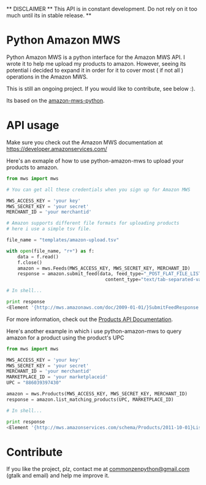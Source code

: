 ** DISCLAIMER **
This API is in constant development. Do not rely on it too much until its in stable release. **


# Python Amazon MWS

Python Amazon MWS is a python interface for the Amazon MWS API.
I wrote it to help me upload my products to amazon. However, seeing its potential i decided
to expand it in order for it to cover most ( if not all ) operations in the Amazon MWS.

This is still an ongoing project. If you would like to contribute, see below :).


Its based on the [amazon-mws-python](http://code.google.com/p/amazon-mws-python).

# API usage

Make sure you check out the Amazon MWS documentation at https://developer.amazonservices.com/

Here's an exmaple of how to use python-amazon-mws to upload your products to amazon.


```python
from mws import mws

# You can get all these credentials when you sign up for Amazon MWS

MWS_ACCESS_KEY = 'your key'
MWS_SECRET_KEY = 'your secret'
MERCHANT_ID = 'your merchantid'

# Amazon supports different file formats for uploading products
# here i use a simple tsv file.

file_name = "templates/amazon-upload.tsv"

with open(file_name, "r+") as f:
    data = f.read()
    f.close()
    amazon = mws.Feeds(MWS_ACCESS_KEY, MWS_SECRET_KEY, MERCHANT_ID)
    response = amazon.submit_feed(data, feed_type="_POST_FLAT_FILE_LISTINGS_DATA_", 
                                    content_type="text/tab-separated-values;charset=iso-8859-1")

# In shell...

print response
<Element '{http://mws.amazonaws.com/doc/2009-01-01/}SubmitFeedResponse' at 0x8edaa4c>

```
For more information, check out the [Products API Documentation](https://developer.amazonservices.com/gp/mws/api.html/182-2079318-8524647?ie=UTF8&section=products&group=products&version=latest).

Here's another example in which i use python-amazon-mws to query amazon for a product using the product's UPC

```python
from mws import mws

MWS_ACCESS_KEY = 'your key'
MWS_SECRET_KEY = 'your secret'
MERCHANT_ID = 'your merchantid'
MARKETPLACE_ID = 'your marketplaceid'
UPC = "886039397430"

amazon = mws.Products(MWS_ACCESS_KEY, MWS_SECRET_KEY, MERCHANT_ID)
response = amazon.list_matching_products(UPC, MARKETPLACE_ID)

# In shell...

print response
<Element '{http://mws.amazonservices.com/schema/Products/2011-10-01}ListMatchingProductsResponse' at 0xa1b188c>

```

# Contribute

If you like the project, plz, contact me at commonzenpython@gmail.com (gtalk and email) and help me improve it.